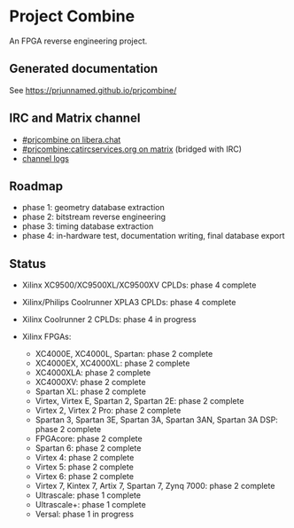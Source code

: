 # Project Combine

An FPGA reverse engineering project.

## Generated documentation

See https://prjunnamed.github.io/prjcombine/

## IRC and Matrix channel

- [#prjcombine on libera.chat](https://web.libera.chat/?channel=#prjcombine)
- [#prjcombine:catircservices.org on matrix](https://matrix.to/#/#prjcombine:catircservices.org) (bridged with IRC)
- [channel logs](https://libera.irclog.whitequark.org/prjcombine/)

## Roadmap

- phase 1: geometry database extraction
- phase 2: bitstream reverse engineering
- phase 3: timing database extraction
- phase 4: in-hardware test, documentation writing, final database export

## Status

- Xilinx XC9500/XC9500XL/XC9500XV CPLDs: phase 4 complete
- Xilinx/Philips Coolrunner XPLA3 CPLDs: phase 4 complete
- Xilinx Coolrunner 2 CPLDs: phase 4 in progress
- Xilinx FPGAs:

  - XC4000E, XC4000L, Spartan: phase 2 complete
  - XC4000EX, XC4000XL: phase 2 complete
  - XC4000XLA: phase 2 complete
  - XC4000XV: phase 2 complete
  - Spartan XL: phase 2 complete
  - Virtex, Virtex E, Spartan 2, Spartan 2E: phase 2 complete
  - Virtex 2, Virtex 2 Pro: phase 2 complete
  - Spartan 3, Spartan 3E, Spartan 3A, Spartan 3AN, Spartan 3A DSP: phase 2 complete
  - FPGAcore: phase 2 complete
  - Spartan 6: phase 2 complete
  - Virtex 4: phase 2 complete
  - Virtex 5: phase 2 complete
  - Virtex 6: phase 2 complete
  - Virtex 7, Kintex 7, Artix 7, Spartan 7, Zynq 7000: phase 2 complete
  - Ultrascale: phase 1 complete
  - Ultrascale+: phase 1 complete
  - Versal: phase 1 in progress
